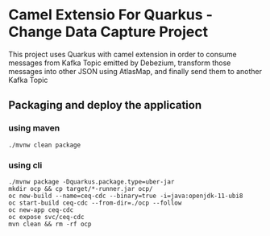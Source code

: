 # Camel Extensio For Quarkus - Change Data Capture Project

This project uses Quarkus with camel extension in order to consume messages from Kafka Topic emitted by Debezium, transform those messages into other JSON using AtlasMap, and finally send them to another Kafka Topic  


## Packaging and deploy the application
### using maven
```shell script
./mvnw clean package
```

### using cli
```shell script
./mvnw package -Dquarkus.package.type=uber-jar
mkdir ocp && cp target/*-runner.jar ocp/
oc new-build --name=ceq-cdc --binary=true -i=java:openjdk-11-ubi8
oc start-build ceq-cdc --from-dir=./ocp --follow
oc new-app ceq-cdc
oc expose svc/ceq-cdc
mvn clean && rm -rf ocp
```